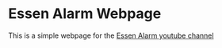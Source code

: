 # Essen Alarm Webpage

This is a simple webpage for the [Essen Alarm youtube channel]("https://www.youtube.com/channel/UChSu1kdmIM_L1RXn9OuM9pw")

